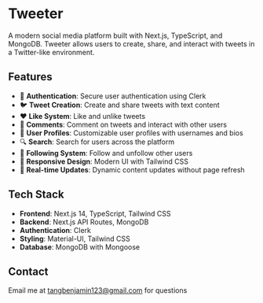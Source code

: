 # Tweeter

A modern social media platform built with Next.js, TypeScript, and MongoDB. Tweeter allows users to create, share, and interact with tweets in a Twitter-like environment.

## Features

- 🔐 **Authentication**: Secure user authentication using Clerk
- 🐦 **Tweet Creation**: Create and share tweets with text content
- ❤️ **Like System**: Like and unlike tweets
- 💬 **Comments**: Comment on tweets and interact with other users
- 👥 **User Profiles**: Customizable user profiles with usernames and bios
- 🔍 **Search**: Search for users across the platform
- 👤 **Following System**: Follow and unfollow other users
- 📱 **Responsive Design**: Modern UI with Tailwind CSS
- 🔄 **Real-time Updates**: Dynamic content updates without page refresh

## Tech Stack

- **Frontend**: Next.js 14, TypeScript, Tailwind CSS
- **Backend**: Next.js API Routes, MongoDB
- **Authentication**: Clerk
- **Styling**: Material-UI, Tailwind CSS
- **Database**: MongoDB with Mongoose

## Contact

Email me at tangbenjamin123@gmail.com for questions
